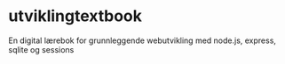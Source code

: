 # utviklingtextbook
En digital lærebok for grunnleggende webutvikling med node.js, express, sqlite og sessions
